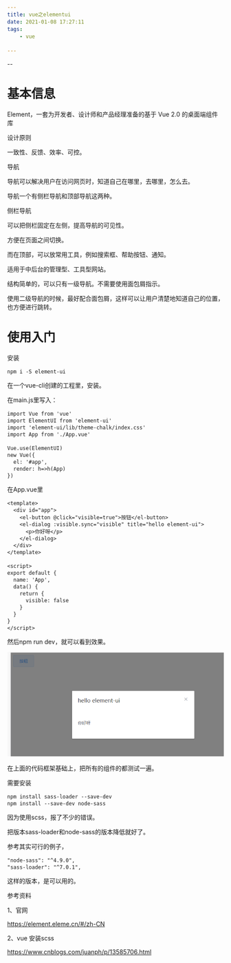 ```yaml
---
title: vue之elementui
date: 2021-01-08 17:27:11
tags:
	- vue

---
```


--

# 基本信息

Element，一套为开发者、设计师和产品经理准备的基于 Vue 2.0 的桌面端组件库

设计原则

一致性、反馈、效率、可控。

导航

导航可以解决用户在访问网页时，知道自己在哪里，去哪里，怎么去。

导航一个有侧栏导航和顶部导航这两种。



侧栏导航

可以把侧栏固定在左侧，提高导航的可见性。

方便在页面之间切换。

而在顶部，可以放常用工具，例如搜索框、帮助按钮、通知。

适用于中后台的管理型、工具型网站。

结构简单的，可以只有一级导航。不需要使用面包屑指示。

使用二级导航的时候，最好配合面包屑，这样可以让用户清楚地知道自己的位置，也方便进行跳转。



# 使用入门

安装

```
npm i -S element-ui
```

在一个vue-cli创建的工程里，安装。

在main.js里写入：

```
import Vue from 'vue'
import ElementUI from 'element-ui'
import 'element-ui/lib/theme-chalk/index.css'
import App from './App.vue'

Vue.use(ElementUI)
new Vue({
  el: '#app',
  render: h=>h(App)
})

```

在App.vue里

```
<template>
  <div id="app">
    <el-button @click="visible=true">按钮</el-button>
    <el-dialog :visible.sync="visible" title="hello element-ui">
      <p>你好呀</p>
    </el-dialog>
  </div>
</template>

<script>
export default {
  name: 'App',
  data() {
    return {
      visible: false
    }
  }
}
</script>
```

然后npm run dev，就可以看到效果。

![image-20210108175624883](../images/playopenwrt_pic/image-20210108175624883.png)

在上面的代码框架基础上，把所有的组件的都测试一遍。

需要安装

```
npm install sass-loader --save-dev
npm install --save-dev node-sass
```

因为使用scss，报了不少的错误。

把版本sass-loader和node-sass的版本降低就好了。

参考其实可行的例子，

```
"node-sass": "^4.9.0",
"sass-loader": "^7.0.1",
```

这样的版本，是可以用的。



参考资料

1、官网

https://element.eleme.cn/#/zh-CN

2、vue 安装scss

https://www.cnblogs.com/juanph/p/13585706.html
